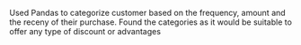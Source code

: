 Used Pandas to categorize customer based on the frequency, amount and the receny of their purchase.
Found the categories as it would be suitable to offer any type of discount or advantages
